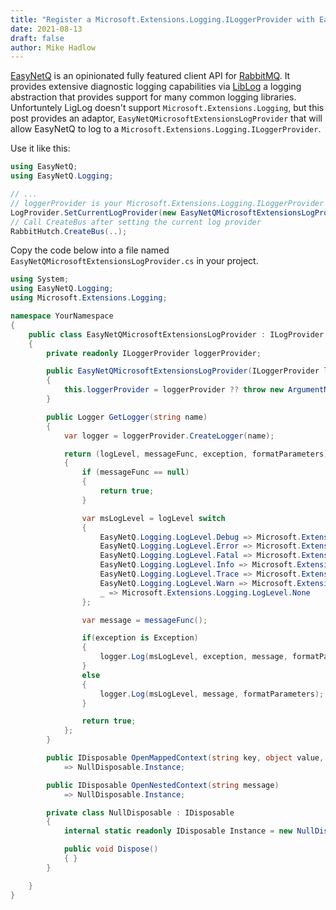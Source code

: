 ```yaml
---
title: "Register a Microsoft.Extensions.Logging.ILoggerProvider with EasyNetQ"
date: 2021-08-13
draft: false
author: Mike Hadlow
---
```

[EasyNetQ](https://easynetq.com/) is an opinionated fully featured client API for [RabbitMQ](https://www.rabbitmq.com/). It provides extensive diagnostic logging capabilities via [LibLog](https://github.com/damianh/LibLog) a logging abstraction that provides support for many common logging libraries. Unfortuntely LigLog doesn't support `Microsoft.Extensions.Logging`, but this post provides an adaptor, `EasyNetQMicrosoftExtensionsLogProvider` that will allow EasyNetQ to log to a `Microsoft.Extensions.Logging.ILoggerProvider`.
<!--more-->
Use it like this:
```C#
using EasyNetQ;
using EasyNetQ.Logging;

// ...
// loggerProvider is your Microsoft.Extensions.Logging.ILoggerProvider
LogProvider.SetCurrentLogProvider(new EasyNetQMicrosoftExtensionsLogProvider(loggerProvider));
// Call CreateBus after setting the current log provider
RabbitHutch.CreateBus(..);
```
Copy the code below into a file named `EasyNetQMicrosoftExtensionsLogProvider.cs` in your project.
```C#
using System;
using EasyNetQ.Logging;
using Microsoft.Extensions.Logging;

namespace YourNamespace
{
    public class EasyNetQMicrosoftExtensionsLogProvider : ILogProvider
    {
        private readonly ILoggerProvider loggerProvider;

        public EasyNetQMicrosoftExtensionsLogProvider(ILoggerProvider loggerProvider)
        {
            this.loggerProvider = loggerProvider ?? throw new ArgumentNullException(nameof(loggerProvider));
        }

        public Logger GetLogger(string name)
        {
            var logger = loggerProvider.CreateLogger(name);

            return (logLevel, messageFunc, exception, formatParameters) =>
            {
                if (messageFunc == null)
                {
                    return true;
                }

                var msLogLevel = logLevel switch 
                { 
                    EasyNetQ.Logging.LogLevel.Debug => Microsoft.Extensions.Logging.LogLevel.Debug,
                    EasyNetQ.Logging.LogLevel.Error => Microsoft.Extensions.Logging.LogLevel.Error,
                    EasyNetQ.Logging.LogLevel.Fatal => Microsoft.Extensions.Logging.LogLevel.Critical,
                    EasyNetQ.Logging.LogLevel.Info => Microsoft.Extensions.Logging.LogLevel.Information,
                    EasyNetQ.Logging.LogLevel.Trace => Microsoft.Extensions.Logging.LogLevel.Trace,
                    EasyNetQ.Logging.LogLevel.Warn => Microsoft.Extensions.Logging.LogLevel.Warning,
                    _ => Microsoft.Extensions.Logging.LogLevel.None
                };

                var message = messageFunc();

                if(exception is Exception)
                {
                    logger.Log(msLogLevel, exception, message, formatParameters);
                }
                else
                {
                    logger.Log(msLogLevel, message, formatParameters);
                }

                return true;
            };
        }

        public IDisposable OpenMappedContext(string key, object value, bool destructure = false)
            => NullDisposable.Instance;

        public IDisposable OpenNestedContext(string message)
            => NullDisposable.Instance;

        private class NullDisposable : IDisposable
        {
            internal static readonly IDisposable Instance = new NullDisposable();

            public void Dispose()
            { }
        }

    }
}
```